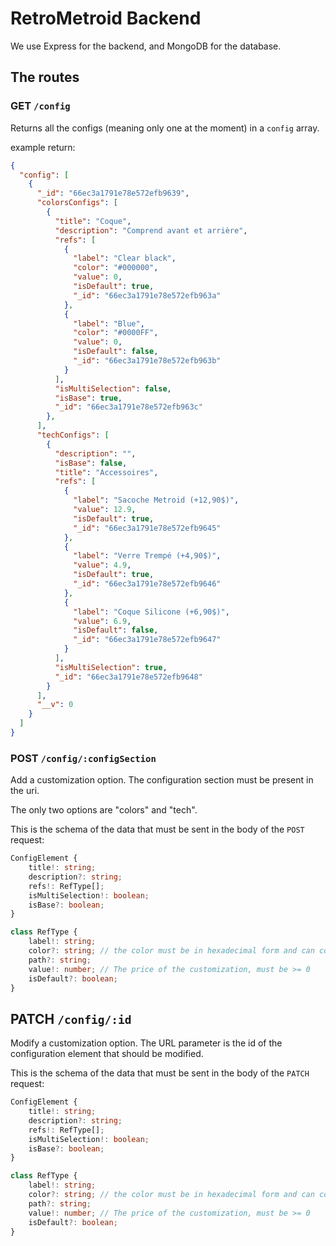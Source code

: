 # RetroMetroid Backend

We use Express for the backend, and MongoDB for the database.

## The routes

### **GET** `/config`

Returns all the configs (meaning only one at the moment) in a `config` array.

example return:
```json
{
  "config": [
    {
      "_id": "66ec3a1791e78e572efb9639",
      "colorsConfigs": [
        {
          "title": "Coque",
          "description": "Comprend avant et arrière",
          "refs": [
            {
              "label": "Clear black",
              "color": "#000000",
              "value": 0,
              "isDefault": true,
              "_id": "66ec3a1791e78e572efb963a"
            },
            {
              "label": "Blue",
              "color": "#0000FF",
              "value": 0,
              "isDefault": false,
              "_id": "66ec3a1791e78e572efb963b"
            }
          ],
          "isMultiSelection": false,
          "isBase": true,
          "_id": "66ec3a1791e78e572efb963c"
        },
      ],
      "techConfigs": [
        {
          "description": "",
          "isBase": false,
          "title": "Accessoires",
          "refs": [
            {
              "label": "Sacoche Metroid (+12,90$)",
              "value": 12.9,
              "isDefault": true,
              "_id": "66ec3a1791e78e572efb9645"
            },
            {
              "label": "Verre Trempé (+4,90$)",
              "value": 4.9,
              "isDefault": true,
              "_id": "66ec3a1791e78e572efb9646"
            },
            {
              "label": "Coque Silicone (+6,90$)",
              "value": 6.9,
              "isDefault": false,
              "_id": "66ec3a1791e78e572efb9647"
            }
          ],
          "isMultiSelection": true,
          "_id": "66ec3a1791e78e572efb9648"
        }
      ],
      "__v": 0
    }
  ]
}
```

### **POST** `/config/:configSection`

Add a customization option.
The configuration section must be present in the uri.

The only two options are "colors" and "tech".

This is the schema of the data that must be sent in the body of the `POST` request:

```typescript
ConfigElement {
	title!: string;
	description?: string;
	refs!: RefType[];
	isMultiSelection!: boolean;
	isBase?: boolean;
}

class RefType {
	label!: string;
	color?: string; // the color must be in hexadecimal form and can contain transparency information.
	path?: string;
	value!: number; // The price of the customization, must be >= 0
	isDefault?: boolean;
}
```

## **PATCH** `/config/:id`

Modify a customization option.
The URL parameter is the id of the configuration element that should be modified.


This is the schema of the data that must be sent in the body of the `PATCH` request:

```typescript
ConfigElement {
	title!: string;
	description?: string;
	refs!: RefType[];
	isMultiSelection!: boolean;
	isBase?: boolean;
}

class RefType {
	label!: string;
	color?: string; // the color must be in hexadecimal form and can contain transparency information.
	path?: string;
	value!: number; // The price of the customization, must be >= 0
	isDefault?: boolean;
}
```
